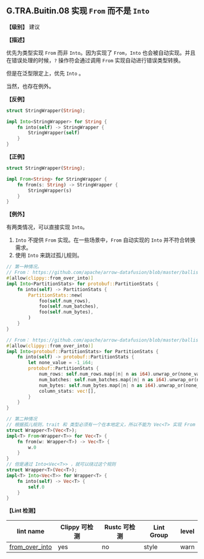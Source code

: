 ## G.TRA.Buitin.08 实现 `From` 而不是 `Into`

**【级别】** 建议

**【描述】**

优先为类型实现 `From` 而非 `Into`。因为实现了 `From`，`Into` 也会被自动实现。并且在错误处理的时候，`?` 操作符会通过调用 `From` 实现自动进行错误类型转换。

但是在泛型限定上，优先 `Into` 。

当然，也存在例外。

**【反例】**

```rust
struct StringWrapper(String);

impl Into<StringWrapper> for String {
    fn into(self) -> StringWrapper {
        StringWrapper(self)
    }
}
```

**【正例】**

```rust
struct StringWrapper(String);

impl From<String> for StringWrapper {
    fn from(s: String) -> StringWrapper {
        StringWrapper(s)
    }
}
```

**【例外】**

有两类情况，可以直接实现 `Into`。

1. `Into` 不提供 `From` 实现。在一些场景中，`From`  自动实现的 `Into` 并不符合转换需求。
2. 使用 `Into` 来跳过孤儿规则。

```rust
// 第一种情况。 
// From： https://github.com/apache/arrow-datafusion/blob/master/ballista/rust/core/src/serde/scheduler/from_proto.rs
#[allow(clippy::from_over_into)]
impl Into<PartitionStats> for protobuf::PartitionStats {
    fn into(self) -> PartitionStats {
        PartitionStats::new(
            foo(self.num_rows),
            foo(self.num_batches),
            foo(self.num_bytes),
        )
    }
}

// From： https://github.com/apache/arrow-datafusion/blob/master/ballista/rust/core/src/serde/scheduler/to_proto.rs
#[allow(clippy::from_over_into)]
impl Into<protobuf::PartitionStats> for PartitionStats {
    fn into(self) -> protobuf::PartitionStats {
        let none_value = -1_i64;
        protobuf::PartitionStats {
            num_rows: self.num_rows.map(|n| n as i64).unwrap_or(none_value),
            num_batches: self.num_batches.map(|n| n as i64).unwrap_or(none_value),
            num_bytes: self.num_bytes.map(|n| n as i64).unwrap_or(none_value),
            column_stats: vec![],
        }
    }
}

// 第二种情况
// 根据孤儿规则，trait 和 类型必须有一个在本地定义，所以不能为 Vec<T> 实现 From trait
struct Wrapper<T>(Vec<T>);
impl<T> From<Wrapper<T>> for Vec<T> {
    fn from(w: Wrapper<T>) -> Vec<T> {
        w.0
    }
}
// 但是通过 Into<Vec<T>> ，就可以绕过这个规则
struct Wrapper<T>(Vec<T>);
impl<T> Into<Vec<T>> for Wrapper<T> {
    fn into(self) -> Vec<T> {
        self.0
    }
}
```

**【Lint 检测】**

| lint name                                                    | Clippy 可检测 | Rustc 可检测 | Lint Group | level |
| ------------------------------------------------------------ | ------------- | ------------ | ---------- | ----- |
| [from_over_into](https://rust-lang.github.io/rust-clippy/master/#from_over_into) | yes           | no           | style      | warn  |




